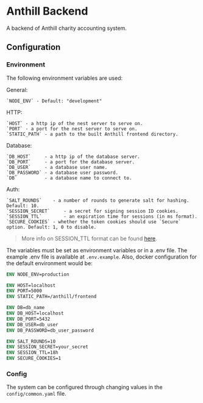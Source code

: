 # Anthill Backend

A backend of Anthill charity accounting system.

## Configuration

### Environment

The following environment variables are used:

General:

```
`NODE_ENV` - Default: "development"
```

HTTP:

```
`HOST` - a http ip of the nest server to serve on.
`PORT` - a port for the nest server to serve on.
`STATIC_PATH` - a path to the built Anthill frontend directory.
```

Database:

```
`DB_HOST`     - a http ip of the database server.
`DB_PORT`     - a port for the database server.
`DB_USER`     - a database user name.
`DB_PASSWORD` - a database user password.
`DB`          - a database name to connect to.
```

Auth:

```
`SALT_ROUNDS`    - a number of rounds to generate salt for hashing. Default: 10.
`SESSION_SECRET`     - a secret for signing session ID cookies.
`SESSION_TTL`        - an expiration time for sessions (in ms format).
`SECURE_COOKIES` - whether the token cookies should use `Secure` option. Default: 1, 0 to disable.
```

> More info on SESSION_TTL format can be found [here](https://github.com/vercel/ms).

The variables must be set as environment variables or in a .env file.
The example .env file is available at `.env.example`.
Also, docker configuration for the default environment would be:

```dockerfile
ENV NODE_ENV=production

ENV HOST=localhost
ENV PORT=5000
ENV STATIC_PATH=/anthill/frontend

ENV DB=db_name
ENV DB_HOST=localhost
ENV DB_PORT=5432
ENV DB_USER=db_user
ENV DB_PASSWORD=db_user_password

ENV SALT_ROUNDS=10
ENV SESSION_SECRET=your_secret
ENV SESSION_TTL=18h
ENV SECURE_COOKIES=1
```

### Config

The system can be configured through changing values in the `config/common.yaml` file.
